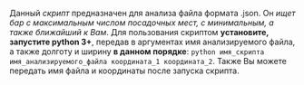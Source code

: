 Данный *скрипт* предназначен для анализа файла формата .json. Он *ищет бар с максимальным числом посадочных мест, с минимальным,
а также ближайший к Вам*. Для пользования скриптом **установите, запустите python 3+**, передав в аргументах имя анализируемого
файла, а также долготу и ширину **в данном порядке**:
`python имя_скрипта имя_анализируемого_файла координата_1 координата_2`.
Также Вы можете передать имя файла и координаты после запуска скрипта.

